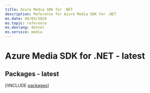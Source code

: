```yaml
---
title: Azure Media SDK for .NET
description: Reference for Azure Media SDK for .NET
ms.date: 04/03/2024
ms.topic: reference
ms.devlang: dotnet
ms.service: media
---
```

# Azure Media SDK for .NET - latest
## Packages - latest
[!INCLUDE [packages](media-index.md)]